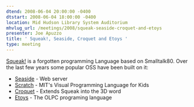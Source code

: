 ```yaml
---
dtend: 2008-06-04 20:00:00 -0400
dtstart: 2008-06-04 18:00:00 -0400
location: Mid Hudson Library System Auditorium
mhvlug_url: /meetings/2008/squeak-seaside-croquet-and-etoys
presenter: Joe Apuzzo
title: ' Squeak!, Seaside, Croquet and Etoys '
type: meeting
---
```



[Squeak!](http://www.squeak.org/) is a forgotten programming Language based on Smalltalk80. Over the last few years some popular OSS have been built on it:
- [Seaside](http://www.seaside.st/) - Web server
- [Scratch](http://scratch.mit.edu/) - MIT's Visual Programming Language for Kids
- [Croquet](http://www.opencroquet.org/index.php/Main_Page) - Extends Squeak into the 3D word
- [Etoys](http://wiki.laptop.org/go/Etoys) - The OLPC programing language